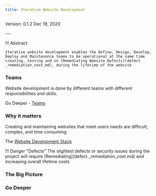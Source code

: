 ```yaml
---
title: Iterative Website Development
---
```

<p>
    Version: 0.1.2  
    Dec 19, 2020
</p>
---


!!! Abstract

    Iterative website development enables the Define, Design, Develop, Deploy and Maintenance teams to be operational at the same time creating, testing and on [Remediating Website Defects](defect _remediation_cost.md)​, during the lifetime of the website

### Teams

Website development is done by different teams with different responsibilities and skills.

Go Deeper - [Teams](teams.md)

### Why it matters

Creating and maintaining websites that meet users needs are difficult, complex, and time consuming.

The [Website Development Stack](website_dev_stack.md)

!!! Danger "Defects"
	The slightest defects or security issues during the project will require [Remediating](defect _remediation_cost.md) and increasing overall lifetime costs 


### The Big Picture

### Go Deeper
